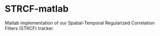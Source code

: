 # STRCF-matlab
Matlab implementation of our Spatial-Temporal Regularized Correlation Filters (STRCF) tracker.
